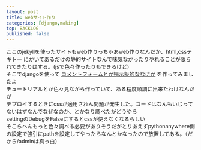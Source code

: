 ```yaml
---
layout: post
title: webサイト作り
categories: [django,making]
top: BACKLOG
published: false
---
```

ここのjekyllを使ったサイトもweb作りっちゃあweb作りなんだか、html,cssテキトー
にかいてあるだけの静的サイトなんで味気なかったりやれることが限られてきたりはする。(jsで色々作ったりもできるけど)  
そこでdjangoを使って
[コメントフォームとか掲示板的ななにか](http://parupunte.pythonanywhere.com/keiziban/)
を作ってみましたよ  
チュートリアルとか色々見ながら作っていて、ある程度順調に出来たわけなんだが  
デプロイするときにcssが適用されん問題が発生した。コードはなんもいじってないはずなんでなぜなのか、とかなり調べたがどうやら  
settingのDebugをFalseにするとcssが使えなくなるらしい  
そこらへんもっと色々調べる必要がありそうだがとりあえずpythonanywhere側の設定で強引にpathを設定してやったらなんとかなったので放置してある。（だから/adminは真っ白）  
